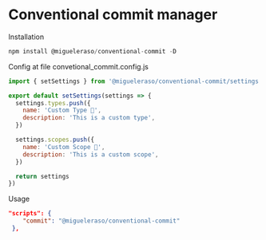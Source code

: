 # Conventional commit manager 

Installation
```js
npm install @migueleraso/conventional-commit -D
```

Config at file convetional_commit.config.js
```js
import { setSettings } from '@migueleraso/conventional-commit/settings.js'

export default setSettings(settings => {
  settings.types.push({
    name: 'Custom Type 📅',
    description: 'This is a custom type',
  })

  settings.scopes.push({
    name: 'Custom Scope 📅',
    description: 'This is a custom scope',
  })

  return settings
})
```

Usage
```json
"scripts": {
    "commit": "@migueleraso/conventional-commit"
 },
```